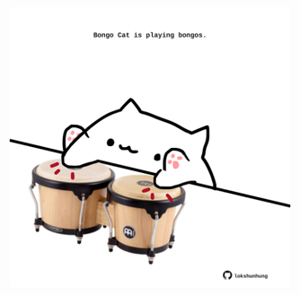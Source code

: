 <!-- built at 06/10/2025, 04:00:34 UTC -->
<p align="center">
  <img width="500" height="500" src="./ReadmeImage.svg">
</p>
